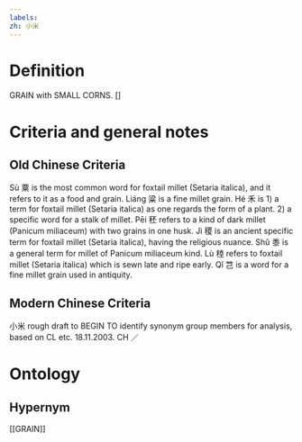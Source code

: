 ```yaml
---
labels: 
zh: 小米
---
```


# Definition
GRAIN with SMALL CORNS. []
# Criteria and general notes
## Old Chinese Criteria
Sù 粟 is the most common word for foxtail millet (Setaria italica), and it refers to it as a food and grain.
Liáng 粱 is a fine millet grain.
Hé 禾 is 1) a term for foxtail millet (Setaria italica) as one regards the form of a plant. 2) a specific word for a stalk of millet.
Pēi 秠 refers to a kind of dark millet (Panicum miliaceum) with two grains in one husk.
Jì 稷 is an ancient specific term for foxtail millet (Setaria italica), having the religious nuance.
Shǔ 黍 is a general term for millet of Panicum miliaceum kind.
Lù 稑 refers to foxtail millet (Setaria italica) which is sewn late and ripe early.
Qǐ 芑 is a word for a fine millet grain used in antiquity.
## Modern Chinese Criteria
小米
rough draft to BEGIN TO identify synonym group members for analysis, based on CL etc. 18.11.2003. CH ／
# Ontology

## Hypernym
[[GRAIN]]